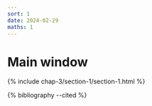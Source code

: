 ```yaml
---
sort: 1
date: 2024-02-29
maths: 1
---
```


# Main window

{% include chap-3/section-1/section-1.html %}

{% bibliography --cited %}
